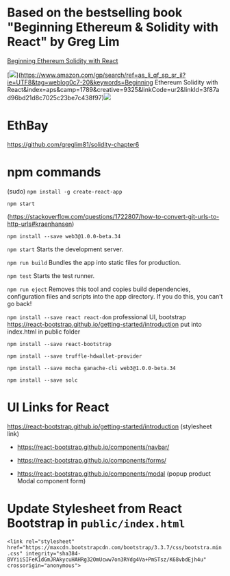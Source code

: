 # Based on the bestselling book "Beginning Ethereum & Solidity with React" by Greg Lim
<a target="_blank" href="https://www.amazon.com/gp/search/ref=as_li_qf_sp_sr_tl?ie=UTF8&tag=weblog0c7-20&keywords=Beginning Ethereum Solidity with React&index=aps&camp=1789&creative=9325&linkCode=ur2&linkId=59c170402f3d10b595825e5bce9b0184">Beginning Ethereum Solidity with React</a><img src="//ir-na.amazon-adsystem.com/e/ir?t=weblog0c7-20&l=ur2&o=1&camp=1789" width="1" height="1" border="0" alt="" style="border:none !important; margin:0px !important;" />

[![](//ws-na.amazon-adsystem.com/widgets/q?_encoding=UTF8&MarketPlace=US&ASIN=1720790523&ServiceVersion=20070822&ID=AsinImage&WS=1&Format=_SL160_&tag=weblog0c7-20)](https://www.amazon.com/gp/search/ref=as_li_qf_sp_sr_il?ie=UTF8&tag=weblog0c7-20&keywords=Beginning Ethereum Solidity with React&index=aps&camp=1789&creative=9325&linkCode=ur2&linkId=3f87ad96bd21d8c7025c23be7c438f97)![](//ir-na.amazon-adsystem.com/e/ir?t=weblog0c7-20&l=ur2&o=1&camp=1789)

# EthBay
https://github.com/greglim81/solidity-chapter6


# npm commands
(sudo) `npm install -g create-react-app`

`npm start`

(https://stackoverflow.com/questions/1722807/how-to-convert-git-urls-to-http-urls#kraenhansen)

`npm install --save web3@1.0.0-beta.34`

`npm start`
    Starts the development server.

`npm run build`
    Bundles the app into static files for production.

`npm test`
    Starts the test runner.

`npm run eject`
    Removes this tool and copies build dependencies, configuration files
    and scripts into the app directory. If you do this, you can’t go back!

`npm install --save react react-dom`
    professional UI, bootstrap https://react-bootstrap.github.io/getting-started/introduction
    put into index.html in public folder

`npm install --save react-bootstrap`

`npm install --save truffle-hdwallet-provider`

`npm install --save mocha ganache-cli web3@1.0.0-beta.34`

`npm install --save solc`
 
# UI Links for React
https://react-bootstrap.github.io/getting-started/introduction  (stylesheet link)

+ https://react-bootstrap.github.io/components/navbar/

+ https://react-bootstrap.github.io/components/forms/

+ https://react-bootstrap.github.io/components/modal (popup product Modal component form)

# Update Stylesheet from React Bootstrap in `public/index.html`

`<link rel="stylesheet" href="https://maxcdn.bootstrapcdn.com/bootstrap/3.3.7/css/bootstra.min.css" integrity="sha384-BVYiiSIFeK1dGmJRAkycuHAHRg32OmUcww7on3RYdg4Va+PmSTsz/K68vbdEjh4u" crossorigin="anonymous">`
